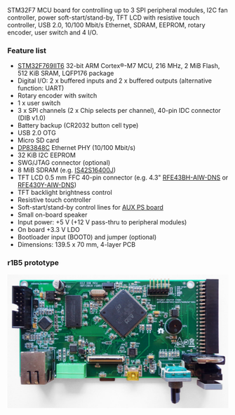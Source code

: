 STM32F7 MCU board for controlling up to 3 SPI peripheral modules, I2C fan controller, power soft-start/stand-by, TFT LCD with resistive touch controller, USB 2.0, 10/100 Mbit/s Ethernet, SDRAM, EEPROM, rotary encoder, user switch and 4 I/O.

### Feature list

* [STM32F769IIT6](https://www.st.com/content/st_com/en/products/microcontrollers-microprocessors/stm32-32-bit-arm-cortex-mcus/stm32-high-performance-mcus/stm32f7-series/stm32f7x9/stm32f769ii.html) 32-bit ARM Cortex®-M7 MCU, 216 MHz, 2 MiB Flash, 512 KiB SRAM,  LQFP176 package
* Digital I/O: 2 x buffered inputs and 2 x buffered outputs (alternative function: UART)
* Rotary encoder with switch
* 1 x user switch
* 3 x SPI channels (2 x Chip selects per channel), 40-pin IDC connector (DIB v1.0)
* Battery backup (CR2032 button cell type)
* USB 2.0 OTG
* Micro SD card
* [DP83848C](https://www.ti.com/product/DP83848C) Ethernet PHY (10/100 Mbit/s)
* 32 KiB I2C EEPROM
* SWG/JTAG connector (optional)
* 8 MiB SDRAM (e.g. [IS42S16400J](https://www.tme.eu/en/details/is42s16400j-7tli/dram-memories-integrated-circuits/issi/))
* TFT LCD 0.5 mm FFC 40-pin connector (e.g. 4.3" [RFE43BH-AIW-DNS](https://www.tme.eu/en/details/rfe43bh-aiw-dns/tft-displays/raystar-optronics/) or [RFE430Y-AIW-DNS](https://www.tme.eu/en/details/rfe430y-aiw-dns/tft-displays/raystar-optronics/))
* TFT backlight brightness control
* Resistive touch controller
* Soft-start/stand-by control lines for [AUX PS board](https://github.com/eez-open/modular-psu/tree/master/aux-ps)
* Small on-board speaker
* Input power: +5 V (+12 V pass-thru to peripheral modules)
* On board +3.3 V LDO
* Bootloader input (BOOT0) and jumper (optional)
* Dimensions: 139.5 x 70 mm, 4-layer PCB

### r1B5 prototype

![prototype](Images/MCU_board_r1B5_prototype.jpg)

